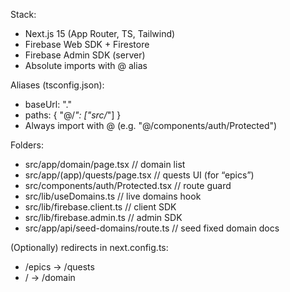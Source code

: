 Stack:
- Next.js 15 (App Router, TS, Tailwind)
- Firebase Web SDK + Firestore
- Firebase Admin SDK (server)
- Absolute imports with @ alias

Aliases (tsconfig.json):
- baseUrl: "."
- paths: { "@/*": ["src/*"] }
- Always import with @ (e.g. "@/components/auth/Protected")

Folders:
- src/app/domain/page.tsx           // domain list
- src/app/(app)/quests/page.tsx     // quests UI (for “epics”)
- src/components/auth/Protected.tsx // route guard
- src/lib/useDomains.ts             // live domains hook
- src/lib/firebase.client.ts        // client SDK
- src/lib/firebase.admin.ts         // admin SDK
- src/app/api/seed-domains/route.ts // seed fixed domain docs

(Optionally) redirects in next.config.ts:
- /epics → /quests
- /     → /domain
